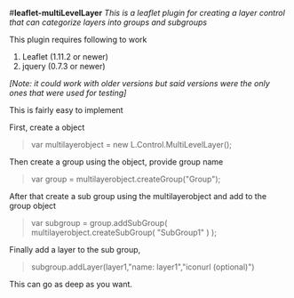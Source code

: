 #**leaflet-multiLevelLayer**
*This is a leaflet plugin for creating a layer control that can categorize layers into groups and subgroups*

This plugin requires following to work

1. Leaflet (1.11.2 or newer)
2. jquery (0.7.3 or newer)

*[Note: it could work with older versions but said versions were the only ones that were used for testing]*

This is fairly easy to implement

First, create a object

> var multilayerobject = new L.Control.MultiLevelLayer();

Then create a group using the object, provide group name

> var group = multilayerobject.createGroup("Group");

After that create a sub group using the multilayerobject and add to the group object

>var subgroup = group.addSubGroup( multilayerobject.createSubGroup( "SubGroup1" ) );

Finally add a layer to the sub group,

> subgroup.addLayer(layer1,"name: layer1","iconurl (optional)")

This can go as deep as you want. 

